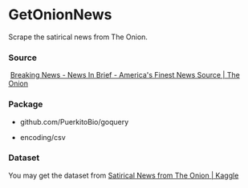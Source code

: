 # GetOnionNews

 Scrape the satirical news from The Onion.

### Source

 [Breaking News - News In Brief - America's Finest News Source | The Onion](https://www.theonion.com/breaking-news/news-in-brief)

### Package

- github.com/PuerkitoBio/goquery

- encoding/csv

### Dataset

You may get the dataset from [Satirical News from The Onion | Kaggle](https://www.kaggle.com/datasets/undefinenull/satirical-news-from-the-onion)
